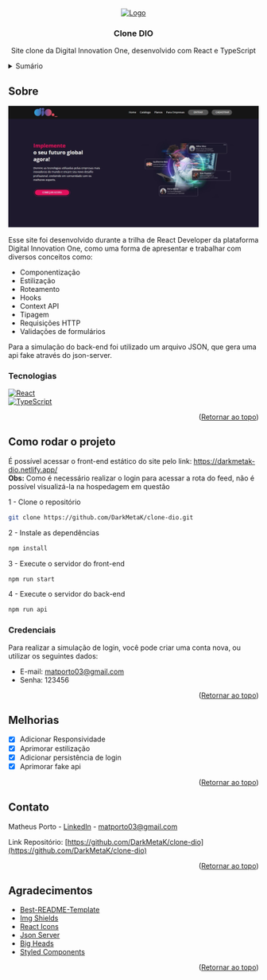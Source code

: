 <a name="readme-top"></a>

<!-- PROJECT LOGO -->
<br />
<div align="center">

  <a href="https://github.com/DarkMetaK/clone-dio">
    <img src="https://hermes.digitalinnovation.one/public/components/commons/dio/logo-dio-bootcamp.svg" alt="Logo" width="160" height="80">
  </a>

  <h3 align="center">Clone DIO</h3>

  <p align="center">
    Site clone da Digital Innovation One, desenvolvido com React e TypeScript
  </p>
</div>



<!-- TABLE OF CONTENTS -->
<details>
  <summary>Sumário</summary>
  <ol>
    <li>
      <a href="#sobre">Sobre</a>
      <ul>
        <li><a href="#tecnologias">Tecnologias</a></li>
      </ul>
    </li>
    <li>
      <a href="#como-rodar-o-projeto">Como rodar o projeto</a>
      <ul>
        <li><a href="#credenciais">Credenciais</a></li>
      </ul>
    </li>
    <li><a href="#melhorias">Melhorias</a></li>
    <li><a href="#contato">Contato</a></li>
    <li><a href="#agradecimentos">Agradecimentos</a></li>
  </ol>
</details>



<!-- ABOUT THE PROJECT -->
## Sobre

[![Product Name Screen Shot][product-screenshot]](https://darkmetak-dio.netlify.app/)

Esse site foi desenvolvido durante a trilha de React Developer da plataforma Digital Innovation One, como uma forma de apresentar e trabalhar com diversos conceitos como:
* Componentização
* Estilização
* Roteamento
* Hooks
* Context API
* Tipagem
* Requisições HTTP
* Validações de formulários

Para a simulação do back-end foi utilizado um arquivo JSON, que gera uma api fake através do json-server.

### Tecnologias

[![React][React.js]][React-url]<br>
[![TypeScript][TypeScript.js]][TypeScript-url]

<p align="right">(<a href="#readme-top">Retornar ao topo</a>)</p>

<!-- GETTING STARTED -->
## Como rodar o projeto

É possível acessar o front-end estático do site pelo link: https://darkmetak-dio.netlify.app/
<br><strong>Obs:</strong> Como é necessário realizar o login para acessar a rota do feed, não é possível visualizá-la na hospedagem em questão<br>

1 - Clone o repositório
```sh
git clone https://github.com/DarkMetaK/clone-dio.git
```

2 - Instale as dependências
```sh
npm install
```

3 - Execute o servidor do front-end
```sh
npm run start
```

4 - Execute o servidor do back-end
```sh
npm run api
```

### Credenciais
Para realizar a simulação de login, você pode criar uma conta nova, ou utilizar os seguintes dados:
* E-mail: matporto03@gmail.com
* Senha: 123456

<p align="right">(<a href="#readme-top">Retornar ao topo</a>)</p>

## Melhorias

- [x] Adicionar Responsividade
- [x] Aprimorar estilização
- [x] Adicionar persistência de login
- [x] Aprimorar fake api

<p align="right">(<a href="#readme-top">Retornar ao topo</a>)</p>

<!-- CONTACT -->
## Contato

Matheus Porto - [LinkedIn](https://www.linkedin.com/in/matheusport0/) - matporto03@gmail.com

Link Repositório: [https://github.com/DarkMetaK/clone-dio](https://github.com/DarkMetaK/clone-dio)

<p align="right">(<a href="#readme-top">Retornar ao topo</a>)</p>

<!-- ACKNOWLEDGMENTS -->
## Agradecimentos

* [Best-README-Template](https://github.com/othneildrew/Best-README-Template)
* [Img Shields](https://shields.io)
* [React Icons](https://react-icons.github.io/react-icons/search)
* [Json Server](https://www.npmjs.com/package/json-server)
* [Big Heads](https://bigheads.io/)
* [Styled Components](https://styled-components.com/)

<p align="right">(<a href="#readme-top">Retornar ao topo</a>)</p>


<!-- MARKDOWN LINKS & IMAGES -->
[product-screenshot]: public/dio-image.jpg
[React.js]: https://img.shields.io/badge/React-20232A?style=for-the-badge&logo=react&logoColor=61DAFB
[React-url]: https://reactjs.org/
[TypeScript.js]: https://shields.io/badge/TypeScript-3178C6?logo=TypeScript&logoColor=FFF&style=for-the-badge
[TypeScript-url]: https://www.typescriptlang.org/
